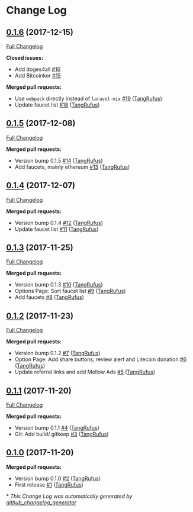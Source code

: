 # Change Log

## [0.1.6](https://github.com/TypistTech/clepsydra-chrome/tree/0.1.6) (2017-12-15)
[Full Changelog](https://github.com/TypistTech/clepsydra-chrome/compare/0.1.5...0.1.6)

**Closed issues:**

- Add doges4all [\#16](https://github.com/TypistTech/clepsydra-chrome/issues/16)
- Add Bitcoinker [\#15](https://github.com/TypistTech/clepsydra-chrome/issues/15)

**Merged pull requests:**

- Use `webpack` directly instead of `laravel-mix` [\#19](https://github.com/TypistTech/clepsydra-chrome/pull/19) ([TangRufus](https://github.com/TangRufus))
- Update faucet list [\#18](https://github.com/TypistTech/clepsydra-chrome/pull/18) ([TangRufus](https://github.com/TangRufus))

## [0.1.5](https://github.com/TypistTech/clepsydra-chrome/tree/0.1.5) (2017-12-08)
[Full Changelog](https://github.com/TypistTech/clepsydra-chrome/compare/0.1.4...0.1.5)

**Merged pull requests:**

- Version bump 0.1.5 [\#14](https://github.com/TypistTech/clepsydra-chrome/pull/14) ([TangRufus](https://github.com/TangRufus))
- Add faucets, mainly ethereum [\#13](https://github.com/TypistTech/clepsydra-chrome/pull/13) ([TangRufus](https://github.com/TangRufus))

## [0.1.4](https://github.com/TypistTech/clepsydra-chrome/tree/0.1.4) (2017-12-07)
[Full Changelog](https://github.com/TypistTech/clepsydra-chrome/compare/0.1.3...0.1.4)

**Merged pull requests:**

- Version bump 0.1.4 [\#12](https://github.com/TypistTech/clepsydra-chrome/pull/12) ([TangRufus](https://github.com/TangRufus))
- Update faucet list [\#11](https://github.com/TypistTech/clepsydra-chrome/pull/11) ([TangRufus](https://github.com/TangRufus))

## [0.1.3](https://github.com/TypistTech/clepsydra-chrome/tree/0.1.3) (2017-11-25)
[Full Changelog](https://github.com/TypistTech/clepsydra-chrome/compare/0.1.2...0.1.3)

**Merged pull requests:**

- Version bump 0.1.3 [\#10](https://github.com/TypistTech/clepsydra-chrome/pull/10) ([TangRufus](https://github.com/TangRufus))
- Options Page: Sort faucet list [\#9](https://github.com/TypistTech/clepsydra-chrome/pull/9) ([TangRufus](https://github.com/TangRufus))
- Add faucets [\#8](https://github.com/TypistTech/clepsydra-chrome/pull/8) ([TangRufus](https://github.com/TangRufus))

## [0.1.2](https://github.com/TypistTech/clepsydra-chrome/tree/0.1.2) (2017-11-23)
[Full Changelog](https://github.com/TypistTech/clepsydra-chrome/compare/0.1.1...0.1.2)

**Merged pull requests:**

- Version bump 0.1.2 [\#7](https://github.com/TypistTech/clepsydra-chrome/pull/7) ([TangRufus](https://github.com/TangRufus))
- Option Page: Add share buttons, review alert and Litecoin donation [\#6](https://github.com/TypistTech/clepsydra-chrome/pull/6) ([TangRufus](https://github.com/TangRufus))
- Update referral links and add Mellow Ads [\#5](https://github.com/TypistTech/clepsydra-chrome/pull/5) ([TangRufus](https://github.com/TangRufus))

## [0.1.1](https://github.com/TypistTech/clepsydra-chrome/tree/0.1.1) (2017-11-20)
[Full Changelog](https://github.com/TypistTech/clepsydra-chrome/compare/0.1.0...0.1.1)

**Merged pull requests:**

- Version bump 0.1.1 [\#4](https://github.com/TypistTech/clepsydra-chrome/pull/4) ([TangRufus](https://github.com/TangRufus))
- Git: Add build/.gitkeep [\#3](https://github.com/TypistTech/clepsydra-chrome/pull/3) ([TangRufus](https://github.com/TangRufus))

## [0.1.0](https://github.com/TypistTech/clepsydra-chrome/tree/0.1.0) (2017-11-20)
**Merged pull requests:**

- Version bump 0.1.0 [\#2](https://github.com/TypistTech/clepsydra-chrome/pull/2) ([TangRufus](https://github.com/TangRufus))
- First release [\#1](https://github.com/TypistTech/clepsydra-chrome/pull/1) ([TangRufus](https://github.com/TangRufus))



\* *This Change Log was automatically generated by [github_changelog_generator](https://github.com/skywinder/Github-Changelog-Generator)*